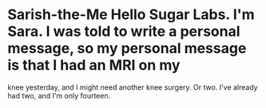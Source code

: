 # Sarish-the-Me Hello Sugar Labs. I'm Sara. I was told to write a personal message, so my personal message is that I had an MRI on my 
knee yesterday, and I might need another knee surgery. Or two. I've already had two, and I'm only fourteen.

